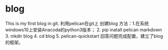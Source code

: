 # blog
This is my first blog in git.
利用pelican在git上 创建blog
方法：1.在系统windows10上安装Anacoda的python3版本；
      2. pip inatall pelican markdown
      3. mkdir blog
      4. cd blog
      5. pelican-quickstart
      回答问题完成配置，建立了blog的框架。
      
      
      
      
